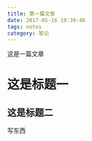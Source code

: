 ```yaml
---
title: 第一篇文章
date: 2017-05-16 19:39:40
tags: notes
category: 笔记
---
```

这是一篇文章

# 这是标题一
## 这是标题二



写东西